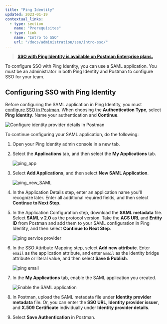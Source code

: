 ```yaml
---
title: "Ping Identity"
updated: 2023-01-19
contextual_links:
  - type: section
    name: "Prerequisites"
  - type: link
    name: "Intro to SSO"
    url: "/docs/administration/sso/intro-sso/"
---
```


> **[SSO with Ping Identity is available on Postman Enterprise plans.](https://www.postman.com/pricing)**

To configure SSO with Ping Identity, you can use a SAML application. You must be an administrator in both Ping Identity and Postman to configure SSO for your team.

## Configuring SSO with Ping Identity

Before configuring the SAML application in Ping Identity, you must [configure SSO in Postman](/docs/administration/sso/admin-sso/). When choosing the **Authentication Type**, select **Ping Identity**. Name your authentication and **Continue**.

<img alt="Configure identity provider details in Postman" src="https://assets.postman.com/postman-docs/v10/configure-identity-provider-v10.jpg"/>

To continue configuring your SAML application, do the following:

1. Open your Ping Identity admin console in a new tab.
1. Select the **Applications** tab, and then select the **My Applications** tab.

    ![ping_app](https://assets.postman.com/postman-docs/ping_app)

1. Select **Add Applications**, and then select **New SAML Application**.

    ![ping_new_SAML](https://assets.postman.com/postman-docs/ping_new_SAML)

1. In the Application Details step, enter an application name you'll recognize later. Enter all additional required fields, and then select **Continue to Next Step**.
1. In the Application Configuration step, download the **SAML metadata** file. Select **SAML v 2.0** as the protocol version. Take the **ACS URL** and **Entity ID** from Postman and add them to your SAML configuration in Ping Identity, and then select **Continue to Next Step**.

    ![ping service provider](https://assets.postman.com/postman-docs/ping_service_provider)

1. In the SSO Attribute Mapping step, select **Add new attribute**. Enter `email` as the application attribute, and enter `Email` as the identity bridge attribute or literal value, and then select **Save &amp; Publish**.

    ![ping email](https://assets.postman.com/postman-docs/ping_email)

1. In the **My Applications** tab, enable the SAML application you created.

    ![Enable the SAML application](https://assets.postman.com/postman-docs/ping_active)

1. In Postman, upload the SAML metadata file under **Identity provider metadata** file. Or, you can enter the **SSO URL**, **Identity provider issuer**, and **X.509 Certificate** individually under **Identity provider details**.

1. Select **Save Authentication** in Postman.
